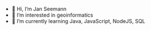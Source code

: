 - 👋 Hi, I’m Jan Seemann
- 👀 I’m interested in geoinformatics
- 🌱 I’m currently learning Java, JavaScript, NodeJS, SQL

<!---
JanSeemann92/JanSeemann92 is a ✨ special ✨ repository because its `README.md` (this file) appears on your GitHub profile.
You can click the Preview link to take a look at your changes.
--->
